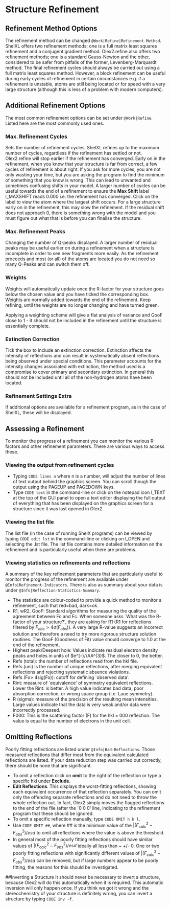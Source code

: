 # Structure Refinement

## Refinement Method Options
The refinement method can be changed `@Work|Refine|Refinement-Method`. ShelXL offers two refinement methods; one is a full matrix least squares refinement and a conjugent gradient method. Olex2.refine also offers two refinement methods; one is a standard Gauss-Newton and the other, considered to be safer from pitfalls of the former, Levenberg-Marquardt method.
The final refinement cycles should always be carried out using a full matrix least squares method. However, a block refinement can be useful during early cycles of refinement in certain circumstances e.g. if a refinement is unstable, atoms are still being located or for speed with a very large structure (although this is less of a problem with modern computers).

## Additional Refinement Options
The most common refinement options can be set under `@Work|Refine`. Listed here are the most commonly used ones.

### Max. Refinement Cycles
Sets the number of refinement cycles. ShelXL refines up to the maximum number of cycles, regardless if the refinement has settled or not. Olex2.refine will stop earlier if the refinement has converged.
Early on in the refinement, when you know that your structure is far from correct, a few cycles of refinement is about right. If you ask for more cycles, you are not only wasting your time, but you are asking the program to find the minimum of something that you know is wrong. This can lead to unwanted and sometimes confusing shifts in your model.
A larger number of cycles can be useful towards the end of a refinement to ensure the **Max Shift** label I_MAXSHIFT reads 0.000 i.e. the refinement has converged. Click on the label to view the atom where the largest shift occurs. For a large structure early on in the refinement, this may slow the refinement. If the residual shift does not approach 0, there is something wrong with the model and you must figure out what that is before you can finalise the structure.

### Max. Refinement Peaks
Changing the number of Q-peaks displayed. A larger number of residual peaks may be useful earlier on during a refinement when a structure is incomplete in order to see new fragments more easily. As the refinement proceeds and most (or all) of the atoms are located you do not need so many Q-Peaks and can switch them off.

### Weights
Weights will automatically update once the R-factor for your structure goes below the chosen value and you have ticked the corresponding box.
Weights are normally added towards the end of the refinement. Keep refining, until the weights are no longer changing and have turned green.

Applying a weighting scheme will give a flat analysis of variance and GooF close to 1 - it should not be included in the refinement until the structure is essentially complete.

### Extinction Correction
Tick the box to include an extinction correction.
Extinction affects the intensity of reflections and can result in systematically absent reflections being observed under special conditions. This parameter accounts for the intensity changes associated with extinction, the method used is a compromise to cover primary and secondary extinction. In general this should not be included until all of the non-hydrogen atoms have been located.

### Refinement Settings Extra
If additional options are available for a refinement program, as in the case of ShelXL, these will be displayed.

## Assessing a Refinement
To monitor the progress of a refinement you can monitor the various R-factors and other refinement parameters. There are various ways to access these.

### Viewing the output from refinement cycles

- Typing `CODE lines n` where n is a number, will adjust the number of lines of text output behind the graphics screen. You can scroll though the output using the PAGEUP and PAGEDOWN keys.
- Type `CODE text` in the command-line or click on the notepad icon I_TEXT at the top of the GUI panel to open a text editor displaying the full output of everything that has been displayed on the graphics screen for a structure since it was last opened in Olex2.

### Viewing the list file
The list file (in the case of running ShelX programs) can be viewed by typing `CODE edit lst` in the command-line or clicking on I_OPEN and selecting the .lst file. The list file contains more detailed information on the refinement and is particularly useful when there are problems.

### Viewing statistics on refinements and reflections
A summary of the key refinement parameters that are particularly useful to monitor the progress of the refinement are available under `@Info|Refinement-Indicators`. There is also as summary about your data is under `@Info|Reflection-Statistics-Summary`.

- The statistics are colour-coded to provide a quick method to monitor a refinement, such that red=bad, dark=ok. 
- R1, wR2, GooF: Standard algorithms for measuring the quality of the agreement between Fo and Fc. When someone asks `What was the R-factor of your structure?', they are asking for R1 (R1 for reflections filtered by $F_{obs} > 4\sigma(F_{obs})$). A very large R-value suggests an incorrect solution and therefore a need to try more rigorous structure solution routines. The GooF (Goodness of Fit) value should converge to 1.0 at the end of the refinement.
- Highest peak/Deepest hole: Values indicate residual electron density peaks and holes in units of $e^{-}/\AA^{3}$. The closer to 0, the better. 
- Refs (total): the number of reflections read from the hkl file.
- Refs (uni) is the number of unique reflections, after merging equivalent reflections and rejecting systematic absence violations. 
- Refs (Fo> 4sig(Fo)): cutoff for defining `observed data'.
- Rint: measure of `equivalence' of symmetry equivalent reflections. Lower the Rint: is better. A high value indicates bad data, poor absorption correction, or wrong space group (i.e. Laue symmetry).
- R (sigma): measure of the precision of the resulting mean intensities. Large values indicate that the data is very weak and/or data were incorrectly processed.
- F000: This is the scattering factor (F) for the hkl = 000 reflection. The value is equal to the number of electrons in the unit cell.

## Omitting Reflections
Poorly fitting reflections are listed under `@Info|Bad-Reflections`. Those measured reflections that differ most from the equivalent calculated reflections are listed. If your data reduction step was carried out correctly, there should be none that are significant.

- To omit a reflection click on **omit** to the right of the reflection or type a specific hkl under **Exclude**.
- **Edit Reflections**. This displays the worst-fitting reflections, showing each equivalent occurrence of that reflection separately. You can omit only the offending separate reflections and do not need to throw the whole reflection out. In fact, Olex2 simply moves the flagged reflections to the end of the file (after the `0 0 0' line, indicating to the refinement program that these should be ignored.
- To omit a specific reflection manually, type `CODE OMIT h k l`.
- Use `CODE OMIT ##`, where ## is the minimum value of the $|(F_{calc}^{2}-F_{obs}^{2})/esd$ to omit all reflections where the value is above the threshold.
- In general most of the poorly fitting reflections should have similar values of $|(F_{calc}^{2}-F_{obs}^{2})/esd$ ideally all less than ~ +/- 0. One or two poorly fitting reflections with significantly different values of $|(F_{calc}^{2}-F_{obs}^{2})/esd$ can be removed, but if large numbers appear to be poorly fitting, the reasons for this should be investigated.

##Inverting a Structure
It should never be necessary to invert a structure, because Olex2 will do this automatically when it is required. This automatic inversion will only happen once. If you think we got it wrong and the stereochemistry of your structure is definitely wrong, you can invert a structure by typing `CODE inv -f`.
